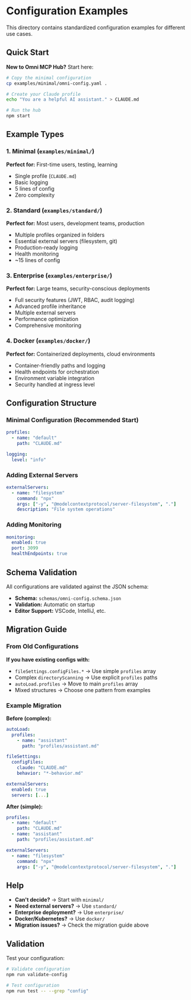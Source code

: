 # Configuration Examples

This directory contains standardized configuration examples for different use cases.

## Quick Start

**New to Omni MCP Hub?** Start here:

```bash
# Copy the minimal configuration
cp examples/minimal/omni-config.yaml .

# Create your Claude profile
echo "You are a helpful AI assistant." > CLAUDE.md

# Run the hub
npm start
```

## Example Types

### 1. **Minimal** (`examples/minimal/`) 
**Perfect for:** First-time users, testing, learning

- Single profile (`CLAUDE.md`)
- Basic logging
- 5 lines of config
- Zero complexity

### 2. **Standard** (`examples/standard/`) 
**Perfect for:** Most users, development teams, production

- Multiple profiles organized in folders
- Essential external servers (filesystem, git)  
- Production-ready logging
- Health monitoring
- ~15 lines of config

### 3. **Enterprise** (`examples/enterprise/`)
**Perfect for:** Large teams, security-conscious deployments

- Full security features (JWT, RBAC, audit logging)
- Advanced profile inheritance
- Multiple external servers
- Performance optimization
- Comprehensive monitoring

### 4. **Docker** (`examples/docker/`)  
**Perfect for:** Containerized deployments, cloud environments

- Container-friendly paths and logging
- Health endpoints for orchestration
- Environment variable integration
- Security handled at ingress level

## Configuration Structure

### Minimal Configuration (Recommended Start)
```yaml
profiles:
  - name: "default"
    path: "CLAUDE.md"

logging:
  level: "info"
```

### Adding External Servers
```yaml
externalServers:
  - name: "filesystem"
    command: "npx"
    args: ["-y", "@modelcontextprotocol/server-filesystem", "."]
    description: "File system operations"
```

### Adding Monitoring
```yaml
monitoring:
  enabled: true
  port: 3099
  healthEndpoints: true
```

## Schema Validation

All configurations are validated against the JSON schema:
- **Schema:** `schemas/omni-config.schema.json`
- **Validation:** Automatic on startup
- **Editor Support:** VSCode, IntelliJ, etc.

## Migration Guide

### From Old Configurations

**If you have existing configs with:**

- `fileSettings.configFiles.*` → Use simple `profiles` array
- Complex `directoryScanning` → Use explicit `profiles` paths  
- `autoLoad.profiles` → Move to main `profiles` array
- Mixed structures → Choose one pattern from examples

### Example Migration

**Before (complex):**
```yaml
autoLoad:
  profiles:
    - name: "assistant"
      path: "profiles/assistant.md"

fileSettings:
  configFiles:
    claude: "CLAUDE.md"
    behavior: "*-behavior.md"

externalServers:
  enabled: true
  servers: [...]
```

**After (simple):**
```yaml
profiles:
  - name: "default"
    path: "CLAUDE.md"
  - name: "assistant"  
    path: "profiles/assistant.md"

externalServers:
  - name: "filesystem"
    command: "npx"
    args: ["-y", "@modelcontextprotocol/server-filesystem", "."]
```

## Help

- **Can't decide?** → Start with `minimal/`
- **Need external servers?** → Use `standard/`
- **Enterprise deployment?** → Use `enterprise/`
- **Docker/Kubernetes?** → Use `docker/`
- **Migration issues?** → Check the migration guide above

## Validation

Test your configuration:
```bash
# Validate configuration
npm run validate-config

# Test configuration 
npm run test -- --grep "config"
```
